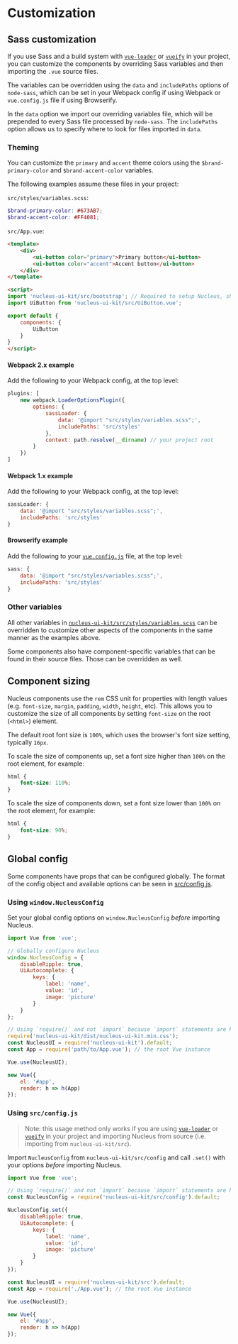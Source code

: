 # Customization

## Sass customization

If you use Sass and a build system with [`vue-loader`](https://github.com/vuejs/vue-loader) or [`vueify`](https://github.com/vuejs/vueify) in your project, you can customize the components by overriding Sass variables and then importing the `.vue` source files.

The variables can be overridden using the `data` and `includePaths` options of `node-sass`, which can be set in your Webpack config if using Webpack or `vue.config.js` file if using Browserify.

In the `data` option we import our overriding variables file, which will be prepended to every Sass file processed by `node-sass`. The `includePaths` option allows us to specify where to look for files imported in `data`.

### Theming

You can customize the `primary` and `accent` theme colors using the `$brand-primary-color` and `$brand-accent-color` variables.

The following examples assume these files in your project:

`src/styles/variables.scss`:

```scss
$brand-primary-color: #673AB7;
$brand-accent-color: #FF4081;
```

`src/App.vue`:

```html
<template>
    <div>
        <ui-button color="primary">Primary button</ui-button>
        <ui-button color="accent">Accent button</ui-button>
    </div>
</template>

<script>
import 'nucleus-ui-kit/src/bootstrap'; // Required to setup Nucleus, should be imported only once in your project
import UiButton from 'nucleus-ui-kit/src/UiButton.vue';

export default {
    components: {
        UiButton
    }
}
</script>
```

#### Webpack 2.x example

Add the following to your Webpack config, at the top level:

```js
plugins: [
    new webpack.LoaderOptionsPlugin({
        options: {
            sassLoader: {
                data: '@import "src/styles/variables.scss";',
                includePaths: 'src/styles'
            },
            context: path.resolve(__dirname) // your project root
        }
    })
]
```

#### Webpack 1.x example

Add the following to your Webpack config, at the top level:

```js
sassLoader: {
    data: '@import "src/styles/variables.scss";',
    includePaths: 'src/styles'
}
```

#### Browserify example

Add the following to your [`vue.config.js`](https://github.com/vuejs/vueify#configuring-options) file, at the top level:

```js
sass: {
    data: '@import "src/styles/variables.scss";',
    includePaths: 'src/styles'
}
```

### Other variables

All other variables in [`nucleus-ui-kit/src/styles/variables.scss`](.../src/styles/variables.scss) can be overridden to customize other aspects of the components in the same manner as the examples above.

Some components also have component-specific variables that can be found in their source files. Those can be overridden as well.

## Component sizing

Nucleus components use the `rem` CSS unit for properties with length values (e.g. `font-size`, `margin`, `padding`, `width`, `height`, etc). This allows you to customize the size of all components by setting `font-size` on the root (`<html>`) element.

The default root font size is `100%`, which uses the browser's font size setting, typically `16px`.

To scale the size of components up, set a font size higher than `100%` on the root element, for example:

```css
html {
    font-size: 110%;
}
```

To scale the size of components down, set a font size lower than `100%` on the root element, for example:

```css
html {
    font-size: 90%;
}
```

## Global config

Some components have props that can be configured globally. The format of the config object and available options can be seen in [src/config.js](.../src/config.js).

### Using `window.NucleusConfig`

Set your global config options on `window.NucleusConfig` *before* importing Nucleus.

```js
import Vue from 'vue';

// Globally configure Nucleus
window.NucleusConfig = {
    disableRipple: true,
    UiAutocomplete: {
    	keys: {
    		label: 'name',
    		value: 'id',
    		image: 'picture'
    	}
    }
};

// Using `require()` and not `import` because `import` statements are hoisted
require('nucleus-ui-kit/dist/nucleus-ui-kit.min.css');
const NucleusUI = require('nucleus-ui-kit').default;
const App = require('path/to/App.vue'); // the root Vue instance

Vue.use(NucleusUI);

new Vue({
	el: '#app',
	render: h => h(App)
});
```

### Using `src/config.js`

> Note: this usage method only works if you are using [`vue-loader`](https://github.com/vuejs/vue-loader) or [`vueify`](https://github.com/vuejs/vueify) in your project and importing Nucleus from source (i.e. importing from `nucleus-ui-kit/src`).

Import `NucleusConfig` from `nucleus-ui-kit/src/config` and call `.set()` with your options *before* importing Nucleus.

```js
import Vue from 'vue';

// Using `require()` and not `import` because `import` statements are hoisted
const NucleusConfig = require('nucleus-ui-kit/src/config').default;

NucleusConfig.set({
    disableRipple: true,
    UiAutocomplete: {
    	keys: {
    		label: 'name',
    		value: 'id',
    		image: 'picture'
    	}
    }
});

const NucleusUI = require('nucleus-ui-kit/src').default;
const App = require('./App.vue'); // the root Vue instance

Vue.use(NucleusUI);

new Vue({
	el: '#app',
	render: h => h(App)
});
```
